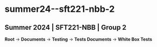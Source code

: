 # summer24--sft221-nbb-2
## Summer 2024 | SFT221-NBB | Group 2  
**Root** -> **Documents** -> **Testing** -> **Tests Documents**  -> **White Box Tests** 
